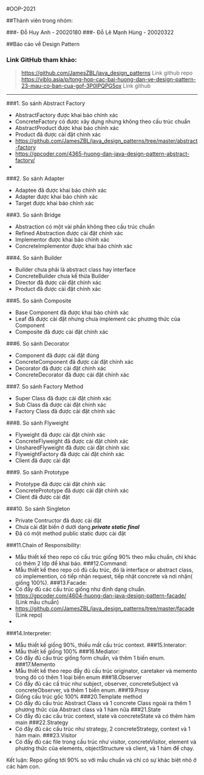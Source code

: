 #OOP-2021

##Thành viên trong nhóm:

###- Đỗ Huy Anh - 20020180
###- Đỗ Lê Mạnh Hùng - 20020322

##Báo cáo về Design Pattern
### Link GitHub tham khảo:
> https://github.com/JamesZBL/java_design_patterns Link github repo
> https://viblo.asia/p/tong-hop-cac-bai-huong-dan-ve-design-pattern-23-mau-co-ban-cua-gof-3P0lPQPG5ox Link github 

__ __

###1. So sánh Abstract Factory
* AbstractFactory được khai báo chính xác
* ConcreteFactory có được xây dựng nhưng không theo cấu trúc chuẩn
* AbstractProduct được khai báo chính xác
* Product đã được cài đặt chính xác
* https://github.com/JamesZBL/java_design_patterns/tree/master/abstract-factory
* https://gpcoder.com/4365-huong-dan-java-design-pattern-abstract-factory/
* 

###2. So sánh Adapter
* Adaptee đã được khai báo chính xác
* Adapter được khai báo chính xác
* Target được khai báo chính xác

###3. So sánh Bridge
* Abstraction có một vài phần không theo cấu trúc chuẩn
* Refined Abstraction được cài đặt chính xác
* Implementor được khai báo chính xác
* ConcreteImplementor được khai báo chính xác

###4. So sánh Builder
* Builder chưa phải là abstract class hay ìnterface
* ConcreteBuilder chưa kế thừa Builder
* Director đã được cài đặt chính xác
* Product  đã được cài đặt chính xác

###5. So sánh Composite
* Base Component đã được khai báo chính xác
* Leaf đã được cài đặt nhưng chưa implement các phương thức của Component
* Composite đã được cài đặt chính xác

###6. So sánh Decorator
* Component đã được cài đặt đúng
* ConcreteComponent đã được cài đặt chính xác
* Decorator đã được cài đặt chính xác
* ConcreteDecorator đã được cài đặt chính xác

###7. So sánh Factory Method
* Super Class đã được cài đặt chính xác
* Sub Class đã được cài đặt chính xác
* Factory Class đã được cài đặt chính xác

###8. So sánh Flyweight
* Flyweight đã được cài đặt chính xác
* ConcreteFlyweight đã được cài đặt chính xác
* UnsharedFlyweight đã được cài đặt chính xác
* FlyweightFactory đã được cài đặt chính xác
* Client đã được cài đặt

###9. So sánh Prototype
* Prototype đã được cài đặt chính xác
* ConcretePrototype đã dược cài đặt chính xác
* Client đã được cài đặt

###10. So sánh Singleton
* Private Contructor đã được cài đặt
* Chưa cài đặt biến ở dưới dạng ***private static final***
* Đã có một method public static được cài đặt

###11.Chain of Responsibility:
* Mẫu thiết kế theo repo có cấu trúc giống 90% theo mẫu chuẩn, chỉ khác có thêm 2 lớp để khai báo.
###12.Command:
* Mẫu thiết kế theo repo có đủ cấu trúc, đó là interface or abstract class, có implemention, có tiếp nhận request, tiếp nhật concrete và nơi nhận( giống 100%).
###13.Facade:
* Có đầy đủ các cấu trúc giống như định dạng chuẩn.
* https://gpcoder.com/4604-huong-dan-java-design-pattern-facade/ (Link mẫu chuẩn)
* https://github.com/JamesZBL/java_design_patterns/tree/master/facade (Link repo) 
* 
###14.Interpreter:
* Mẫu thiết kế giống 90%, thiếu mất cấu trúc context.
###15.Interator:
* Mẫu thiết kế giống 100%
###16.Mediator:
* Có đầy đủ cấu trúc giống form chuẩn, và thêm 1 biến enum.
###17.Memento
* Mẫu thiết kế theo repo đầy đủ cấu trúc originator, caretaker và memento trong đó có thêm 1 loại biến enum
###18.Observer
* Có đầy đủ các cấ trúc như subject, observer, concreteSubject và concreteObserver, và thêm 1 biến enum.
###19.Proxy
* Giống cấu trúc gốc 100%
###20.Template method
* Có đầy đủ cấu trúc Abstract Class và 1 concrete  Class ngoài ra thêm 1 phương thức của Abstract class và 1 hàm nữa
###21.State
* Có đầy đủ các cấu trúc context, state và concreteState và có thêm hàm main
###22.Strategy
* Có đầy đủ các cấu trúc như strategy, 2 concreteStrategy, context và 1 hàm main.
###23.Visitor
* Có đầy đủ các file trong cấu trúc như visitor, concreteVisitor, element và phương thức của elements, objectStructure và client, và 1 hàm để chạy.

Kết luận: Repo giống tới 90% so với mẫu chuẩn và chỉ có sự khác biệt nhỏ ở các hàm con.
